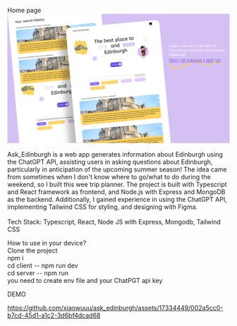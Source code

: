 Home page
![alt text](https://github.com/xiaowuuu/ask_edinburgh/blob/main/images/Ask_edinburgh_banner.png)

Ask_Edinburgh is a web app generates information about Edinburgh using the ChatGPT API, assisting users in asking questions about Edinburgh, particularly in anticipation of the upcoming summer season! The idea came from sometimes when I don't know where to go/what to do during the weekend, so I built this wee trip planner. The project is built with Typescript and React framework as frontend, and Node.js with Express and MongoDB as the backend. Additionally, I gained experience in using the ChatGPT API, implementing Tailwind CSS for styling, and designing with Figma. <br />
<br />Tech Stack: Typescript, React, Node JS with Express, Mongodb, Tailwind CSS

How to use in your device?
<br />Clone the project
<br />npm i
<br />cd client -- npm run dev
<br />cd server -- npm run
<br />you need to create env file and your ChatPGT api key

DEMO




https://github.com/xiaowuuu/ask_edinburgh/assets/17334449/002a5cc0-b7cd-45d1-a1c2-3d6bf4dcad68

